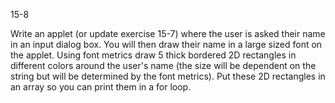 15-8

Write an applet (or update exercise 15-7) where the user is asked their name in an input dialog box. You will then draw their name in a large sized font on the applet. Using font metrics draw 5 thick bordered 2D rectangles in different colors around the user's name (the size will be dependent on the string but will be determined by the font metrics). Put these 2D rectangles in an array so you can print them in a for loop.